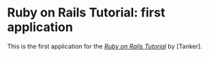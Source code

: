 # Ruby on Rails Tutorial: first application
This is the first application for the
[*Ruby on Rails Tutorial*](http://railstutorial.org/)
by [Tanker].

